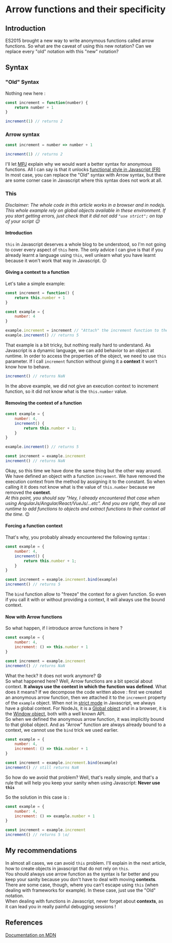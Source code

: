 # Arrow functions and their specificity

## Introduction

ES2015 brought a new way to write anonymous functions called arrow functions. So what are the caveat of using this new
notation? Can we replace every "old" notation with this "new" notation?

## Syntax

### "Old" Syntax

Nothing new here :
```javascript
const increment = function(number) {
    return number + 1
}

increment(1) // returns 2
```

### Arrow syntax

```javascript
const increment = number => number + 1

increment(1) // returns 2
```

I'll let [MPJ](https://www.youtube.com/watch?v=6sQDTgOqh-I) explain why we would want a better syntax for anonymous 
functions. All I can say is that it unlocks [functional style in Javascript (FR)](https://www.youtube.com/watch?v=IQ1kDpGeoCk&t=13s)  
In most case, you can replace the "Old" syntax with Arrow syntax, but there are some corner case in Javascript where
this syntax does not work at all.

### This

*Disclaimer: The whole code in this article works in a browser and in nodejs. This whole example rely on global objects
available in these environment. If you start getting errors, just check that it did not add `"use strict";` on top of
your script :wink:*

#### Introduction

`this` in Javascript deserves a whole blog to be understood, so I'm not going to cover every aspect of `this` here. The
only advice I can give is that if you already learnt a language using `this`, well unlearn what you have learnt because
it won't work that way in Javascript. :confused:

#### Giving a **context** to a function

Let's take a simple example:
```javascript
const increment = function() {
    return this.number + 1
}

const example = {
    number: 4
}

example.increment = increment // "Attach" the increment function to the object
example.increment() // returns 5
```

That example is a bit tricky, but nothing really hard to understand. As Javascript is a dynamic language, we can
add behavior to an object at runtime. In order to access the properties of the object, we need to use `this` parameter.
If I call `increment` function without giving it a **context** it won't know how to behave.

```javascript
increment() // returns NaN
```

In the above example, we did not give an execution context to increment function, so it did not know what is the 
`this.number` value.

#### Removing the **context** of a function

```javascript
const example = {
    number: 4,
    increment() {
        return this.number + 1;
    }
}

example.increment() // returns 5

const increment = example.increment
increment() // returns NaN
```

Okay, so this time we have done the same thing but the other way around. We have defined an object with a function 
`increment`. We have removed the execution context from the method by assigning it to the constant. So when calling it
it does not know what is the value of `this.number` because we removed the **context**.  
*At this point, you should say "Hey, I already encountered that case when using AngularJs/Angular/React/VueJs/...etc".
And you are right, they all use runtime to add functions to objects and extract functions to their context all the time.*
:wink:

#### Forcing a function **context**

That's why, you probably already encountered the following syntax : 
```javascript
const example = {
    number: 4,
    increment() {
        return this.number + 1;
    }
}

const increment = example.increment.bind(example)
increment() // returns 5
```

The `bind` function allow to "freeze" the context for a given function. So even if you call it with or without providing
a context, it will always use the bound context. 

#### Now with Arrow functions

So what happen, if I introduce arrow functions in here ?
```javascript
const example = {
    number: 4,
    increment: () => this.number + 1
}

const increment = example.increment
increment() // returns NaN
```

What the heck? It does not work anymore? :anguished:  
So what happened here? Well, Arrow functions are a bit special about context. **It always use the context in which the
function was defined**. What does it means? 
If we decompose the code written above : first we created an anonymous arrow function, then we attached it to the 
`increment` property of the `example` object. When not in [strict mode](https://developer.mozilla.org/en-US/docs/Web/JavaScript/Reference/Strict_mode)
in Javascript, we always have a global context. For NodeJs, it is a [Global object](https://nodejs.org/api/globals.html)
and in a browser, it is the [Window object](https://developer.mozilla.org/fr/docs/Web/API/Window), both with a well 
known API.  
So when we defined the anonymous arrow function, it was implicitly bound to that global object. And as "Arrow" function
are always already bound to a context, we cannot use the `bind` trick we used earlier.
```javascript
const example = {
    number: 4,
    increment: () => this.number + 1
}

const increment = example.increment.bind(example)
increment() // still returns NaN
```

So how do we avoid that problem? Well, that's really simple, and that's a rule that will help you keep your sanity when
using Javascript: **Never use `this`**

So the solution in this case is :
```javascript
const example = {
    number: 4,
    increment: () => example.number + 1
}

const increment = example.increment
increment() // returns 5 \o/
```

## My recommendations

In almost all cases, we can avoid `this` problem. I'll explain in the next article, how to create objects in javascript
that do not rely on `this`.  
You should always use arrow function as the syntax is far better and you keep your sanity because you don't have to
deal with moving **contexts**. There are some case, though, where you can't escape using `this` (when dealing with
frameworks for example). In these case, just use the "Old" notation.  
When dealing with functions in Javascript, never forget about **contexts**, as it can lead you in really painful
debugging sessions ! 

## References

[Documentation on MDN](https://developer.mozilla.org/en-US/docs/Web/JavaScript/Reference/Functions/Arrow_functions)